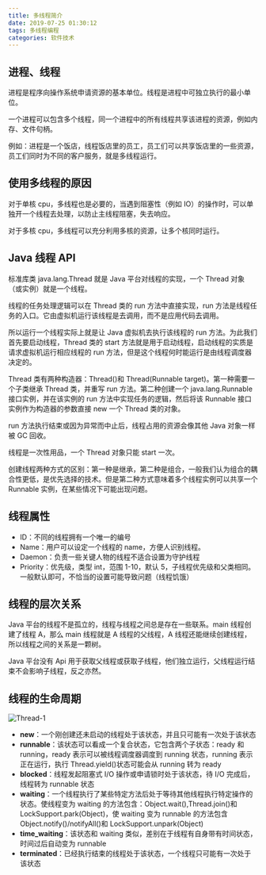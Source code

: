 ```yaml
---
title: 多线程简介
date: 2019-07-25 01:30:12
tags: 多线程编程
categories: 软件技术
---
```


## 进程、线程

进程是程序向操作系统申请资源的基本单位。线程是进程中可独立执行的最小单位。

一个进程可以包含多个线程，同一个进程中的所有线程共享该进程的资源，例如内存、文件句柄。

例如：进程是一个饭店，线程饭店里的员工，员工们可以共享饭店里的一些资源，员工们同时为不同的客户服务，就是多线程运行。

## 使用多线程的原因

对于单核 cpu，多线程也是必要的，当遇到阻塞性（例如 IO）的操作时，可以单独开一个线程去处理，以防止主线程阻塞，失去响应。

对于多核 cpu，多线程可以充分利用多核的资源，让多个核同时运行。

## Java 线程 API

标准库类 java.lang.Thread 就是 Java 平台对线程的实现，一个 Thread 对象（或实例）就是一个线程。

线程的任务处理逻辑可以在 Thread 类的 run 方法中直接实现，run 方法是线程任务的入口。它由虚拟机运行该线程是去调用，而不是应用代码去调用。

所以运行一个线程实际上就是让 Java 虚拟机去执行该线程的 run 方法。为此我们首先要启动线程，Thread 类的 start 方法就是用于启动线程，启动线程的实质是请求虚拟机运行相应线程的 run 方法，但是这个线程何时能运行是由线程调度器决定的。

Thread 类有两种构造器：Thread()和 Thread(Runnable target)。第一种需要一个子类继承 Thread 类，并重写 run 方法。第二种创建一个 java.lang.Runnable 接口实例，并在该实例的 run 方法中实现任务的逻辑，然后将该 Runnable 接口实例作为构造器的参数直接 new 一个 Thread 类的对象。

run 方法执行结束或因为异常而中止后，线程占用的资源会像其他 Java 对象一样被 GC 回收。

线程是一次性用品，一个 Thread 对象只能 start 一次。

创建线程两种方式的区别：第一种是继承，第二种是组合，一般我们认为组合的耦合性更低，是优先选择的技术。但是第二种方式意味着多个线程实例可以共享一个 Runnable 实例，在某些情况下可能出现问题。

## 线程属性

- ID：不同的线程拥有一个唯一的编号
- Name：用户可以设定一个线程的 name，方便人识别线程。
- Daemon：负责一些关键人物的线程不适合设置为守护线程
- Priority：优先级，类型 int，范围 1-10，默认 5，子线程优先级和父类相同。一般默认即可，不恰当的设置可能导致问题（线程饥饿）

## 线程的层次关系

Java 平台的线程不是孤立的，线程与线程之间总是存在一些联系。main 线程创建了线程 A，那么 main 线程就是 A 线程的父线程，A 线程还能继续创建线程，所以线程之间的关系是一颗树。

Java 平台没有 Api 用于获取父线程或获取子线程，他们独立运行，父线程运行结束不会影响子线程，反之亦然。

## 线程的生命周期

![Thread-1](https://cdn.jsdelivr.net/gh/goldsubmarine/cdn@master/blog/Thread-1.png)

- **new**：一个刚创建还未启动的线程处于该状态，并且只可能有一次处于该状态
- **runnable**：该状态可以看成一个复合状态，它包含两个子状态：ready 和 running，ready 表示可以被线程调度器调度到 running 状态，running 表示正在运行，执行 Thread.yield()状态可能会从 running 转为 ready
- **blocked**：线程发起阻塞式 I/O 操作或申请锁时处于该状态，待 I/O 完成后，线程转为 runnable 状态
- **waiting**：一个线程执行了某些特定方法后处于等待其他线程执行特定操作的状态。使线程变为 waiting 的方法包含：Object.wait(),Thread.join()和 LockSupport.park(Object)，使 waiting 变为 runnable 的方法包含 Object.notify()/notifyAll()和 LockSupport.unpark(Object)
- **time_waiting**：该状态和 waiting 类似，差别在于线程有自身带有时间状态，时间过后自动变为 runnable
- **terminated**：已经执行结束的线程处于该状态，一个线程只可能有一次处于该状态

